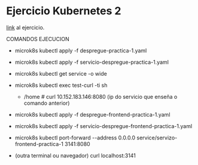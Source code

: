 # Ejercicio Kubernetes 2

[link](https://formacion.4eixos.com/k8s/actividades/2/correndo_a_nosa_primeira_aplicacin_en_kubernetes.html) al ejercicio.

COMANDOS EJECUCION
- microk8s kubectl apply -f despregue-practica-1.yaml 

- microk8s kubectl apply -f servicio-despregue-practica-1.yaml 

- microk8s kubectl get service -o wide

- microk8s kubectl exec test-curl -ti sh
  -	/home # curl 10.152.183.146:8080  (ip do servicio que enseña o comando anterior)

- microk8s kubectl apply -f despregue-frontend-practica-1.yaml 
- microk8s kubectl apply -f servicio-despregue-frontend-practica-1.yaml 

- microk8s kubectl port-forward --address 0.0.0.0 service/servizo-frontend-practica-1 3141:8080
- (outra terminal ou navegador) curl localhost:3141